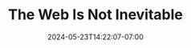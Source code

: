 ---
title: "The Web Is Not Inevitable"
date: "2024-05-23T14:22:07-07:00"
tags: ['tech']
description: "We do not have the Web we have today by chance. It was not inevitable. The Web of tomorrow is likewise not inevitable."
link: "https://knowler.dev/blog/the-web-is-not-inevitable"
---